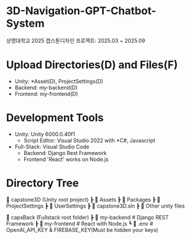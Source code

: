 # 3D-Navigation-GPT-Chatbot-System
상명대학교 2025 캡스톤디자인 프로젝트: 2025.03 ~ 2025.09

# Upload Directories(D) and Files(F)
- Unity: *Asset(D), ProjectSettings(D)
- Backend: my-backend(D)
- Frontend: my-frontend(D)

# Development Tools
- Unity: Unity 6000.0.40f1
  - Script Editor: Visual Studio 2022 with *C#, Javascript
- Full-Stack: Visual Studio Code
  - Backend: Django Rest Framework
  - Frontend 'React' works on Node.js

# Directory Tree
📂 capstone3D (Unity root project)
 ┣ 📂 Assets
 ┣ 📂 Packages
 ┣ 📂 ProjectSettings
 ┣ 📂 UserSettings
 ┣ 📄 capstone3D.sln
 ┣ 📄 Other unity files

 📂 capsBack (Fullstack root folder)
 ┣ 📂 my-backend              # Django REST Framework
 ┣ 📂 my-frontend             # React with Node.js
 ┗ 📄 .env                    # OpenAI_API_KEY & FIREBASE_KEY(Must be hidden your keys)
